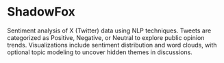 # ShadowFox
Sentiment analysis of X (Twitter) data using NLP techniques. Tweets are categorized as Positive, Negative, or Neutral to explore public opinion trends. Visualizations include sentiment distribution and word clouds, with optional topic modeling to uncover hidden themes in discussions.
